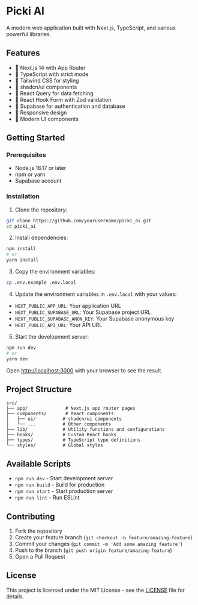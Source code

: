 # Picki AI

A modern web application built with Next.js, TypeScript, and various powerful libraries.

## Features

- 🚀 Next.js 14 with App Router
- 💎 TypeScript with strict mode
- 🎨 Tailwind CSS for styling
- 🎯 shadcn/ui components
- 🔄 React Query for data fetching
- 📝 React Hook Form with Zod validation
- 🔐 Supabase for authentication and database
- 📱 Responsive design
- 🎨 Modern UI components

## Getting Started

### Prerequisites

- Node.js 18.17 or later
- npm or yarn
- Supabase account

### Installation

1. Clone the repository:
```bash
git clone https://github.com/yourusername/picki_ai.git
cd picki_ai
```

2. Install dependencies:
```bash
npm install
# or
yarn install
```

3. Copy the environment variables:
```bash
cp .env.example .env.local
```

4. Update the environment variables in `.env.local` with your values:
- `NEXT_PUBLIC_APP_URL`: Your application URL
- `NEXT_PUBLIC_SUPABASE_URL`: Your Supabase project URL
- `NEXT_PUBLIC_SUPABASE_ANON_KEY`: Your Supabase anonymous key
- `NEXT_PUBLIC_API_URL`: Your API URL

5. Start the development server:
```bash
npm run dev
# or
yarn dev
```

Open [http://localhost:3000](http://localhost:3000) with your browser to see the result.

## Project Structure

```
src/
├── app/              # Next.js app router pages
├── components/       # React components
│   ├── ui/          # shadcn/ui components
│   └── ...          # Other components
├── lib/             # Utility functions and configurations
├── hooks/           # Custom React hooks
├── types/           # TypeScript type definitions
└── styles/          # Global styles
```

## Available Scripts

- `npm run dev` - Start development server
- `npm run build` - Build for production
- `npm run start` - Start production server
- `npm run lint` - Run ESLint

## Contributing

1. Fork the repository
2. Create your feature branch (`git checkout -b feature/amazing-feature`)
3. Commit your changes (`git commit -m 'Add some amazing feature'`)
4. Push to the branch (`git push origin feature/amazing-feature`)
5. Open a Pull Request

## License

This project is licensed under the MIT License - see the [LICENSE](LICENSE) file for details.
